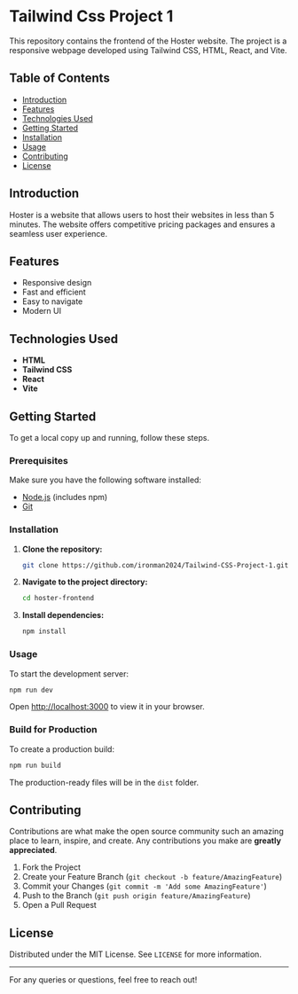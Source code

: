 # Tailwind Css Project 1

This repository contains the frontend of the Hoster website. The project is a responsive webpage developed using Tailwind CSS, HTML, React, and Vite.

## Table of Contents

- [Introduction](#introduction)
- [Features](#features)
- [Technologies Used](#technologies-used)
- [Getting Started](#getting-started)
- [Installation](#installation)
- [Usage](#usage)
- [Contributing](#contributing)
- [License](#license)

## Introduction

Hoster is a website that allows users to host their websites in less than 5 minutes. The website offers competitive pricing packages and ensures a seamless user experience.

## Features

- Responsive design
- Fast and efficient
- Easy to navigate
- Modern UI

## Technologies Used

- **HTML**
- **Tailwind CSS**
- **React**
- **Vite**

## Getting Started

To get a local copy up and running, follow these steps.

### Prerequisites

Make sure you have the following software installed:

- [Node.js](https://nodejs.org/) (includes npm)
- [Git](https://git-scm.com/)

### Installation

1. **Clone the repository:**
   ```sh
   git clone https://github.com/ironman2024/Tailwind-CSS-Project-1.git
   ```
2. **Navigate to the project directory:**
   ```sh
   cd hoster-frontend
   ```
3. **Install dependencies:**
   ```sh
   npm install
   ```

### Usage

To start the development server:

```sh
npm run dev
```

Open [http://localhost:3000](http://localhost:3000) to view it in your browser.

### Build for Production

To create a production build:

```sh
npm run build
```

The production-ready files will be in the `dist` folder.

## Contributing

Contributions are what make the open source community such an amazing place to learn, inspire, and create. Any contributions you make are **greatly appreciated**.

1. Fork the Project
2. Create your Feature Branch (`git checkout -b feature/AmazingFeature`)
3. Commit your Changes (`git commit -m 'Add some AmazingFeature'`)
4. Push to the Branch (`git push origin feature/AmazingFeature`)
5. Open a Pull Request

## License

Distributed under the MIT License. See `LICENSE` for more information.

---

For any queries or questions, feel free to reach out!

```

